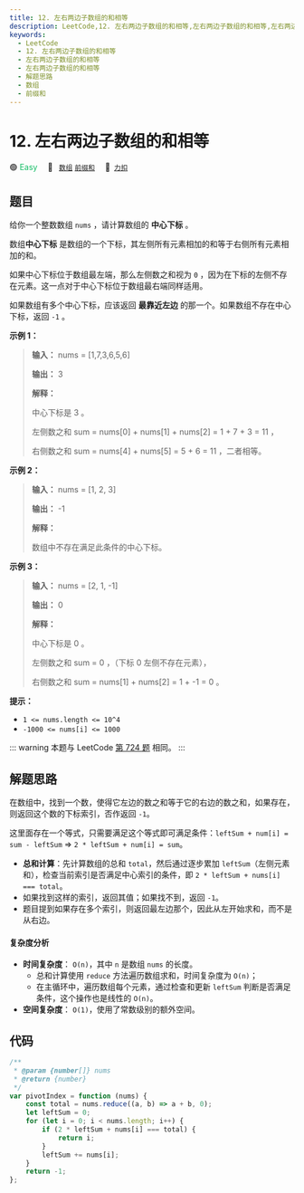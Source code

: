 ```yaml
---
title: 12. 左右两边子数组的和相等
description: LeetCode,12. 左右两边子数组的和相等,左右两边子数组的和相等,左右两边子数组的和相等,解题思路,数组,前缀和
keywords:
  - LeetCode
  - 12. 左右两边子数组的和相等
  - 左右两边子数组的和相等
  - 左右两边子数组的和相等
  - 解题思路
  - 数组
  - 前缀和
---
```


# 12. 左右两边子数组的和相等

🟢 <font color=#15bd66>Easy</font>&emsp; 🔖&ensp; [`数组`](/tag/array.md) [`前缀和`](/tag/prefix-sum.md)&emsp; 🔗&ensp;[`力扣`](https://leetcode.cn/problems/tvdfij)

## 题目

给你一个整数数组 `nums` ，请计算数组的 **中心下标** 。

数组**中心下标** 是数组的一个下标，其左侧所有元素相加的和等于右侧所有元素相加的和。

如果中心下标位于数组最左端，那么左侧数之和视为 `0` ，因为在下标的左侧不存在元素。这一点对于中心下标位于数组最右端同样适用。

如果数组有多个中心下标，应该返回 **最靠近左边** 的那一个。如果数组不存在中心下标，返回 `-1` 。

**示例 1：**

> **输入：** nums = [1,7,3,6,5,6]
>
> **输出：** 3
>
> **解释：**
>
> 中心下标是 3 。
>
> 左侧数之和 sum = nums[0] + nums[1] + nums[2] = 1 + 7 + 3 = 11 ，
>
> 右侧数之和 sum = nums[4] + nums[5] = 5 + 6 = 11 ，二者相等。

**示例 2：**

> **输入：** nums = [1, 2, 3]
>
> **输出：** -1
>
> **解释：**
>
> 数组中不存在满足此条件的中心下标。

**示例 3：**

> **输入：** nums = [2, 1, -1]
>
> **输出：** 0
>
> **解释：**
>
> 中心下标是 0 。
>
> 左侧数之和 sum = 0 ，（下标 0 左侧不存在元素），
>
> 右侧数之和 sum = nums[1] + nums[2] = 1 + -1 = 0 。

**提示：**

- `1 <= nums.length <= 10^4`
- `-1000 <= nums[i] <= 1000`

::: warning
本题与 LeetCode [第 724 题](../problem/0724.md) 相同。
:::

## 解题思路

在数组中，找到一个数，使得它左边的数之和等于它的右边的数之和，如果存在，则返回这个数的下标索引，否作返回 `-1`。

这里面存在一个等式，只需要满足这个等式即可满足条件：`leftSum + num[i] = sum - leftSum` => `2 * leftSum + num[i] = sum`。

- **总和计算**：先计算数组的总和 `total`，然后通过逐步累加 `leftSum`（左侧元素和），检查当前索引是否满足中心索引的条件，即 `2 * leftSum + nums[i] === total`。
- 如果找到这样的索引，返回其值；如果找不到，返回 `-1`。
- 题目提到如果存在多个索引，则返回最左边那个，因此从左开始求和，而不是从右边。

#### 复杂度分析

- **时间复杂度**： `O(n)`，其中 `n` 是数组 `nums` 的长度。
  - 总和计算使用 `reduce` 方法遍历数组求和，时间复杂度为 `O(n)`；
  - 在主循环中，遍历数组每个元素，通过检查和更新 `leftSum` 判断是否满足条件，这个操作也是线性的 `O(n)`。
- **空间复杂度**： `O(1)`，使用了常数级别的额外空间。

## 代码

```javascript
/**
 * @param {number[]} nums
 * @return {number}
 */
var pivotIndex = function (nums) {
	const total = nums.reduce((a, b) => a + b, 0);
	let leftSum = 0;
	for (let i = 0; i < nums.length; i++) {
		if (2 * leftSum + nums[i] === total) {
			return i;
		}
		leftSum += nums[i];
	}
	return -1;
};
```
